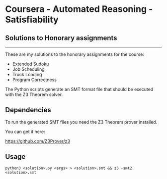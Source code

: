 # Coursera - Automated Reasoning - Satisfiability
## Solutions to Honorary assignments

---

These are my solutions to the honorary assignments for the course:

* Extended Sudoku
* Job Scheduling
* Truck Loading
* Program Correctness

The Python scripts generate an SMT format file that should be executed
with the Z3 Theorem solver.

## Dependencies

To run the generated SMT files you need the Z3 Theorem prover installed.

You can get it here:

https://github.com/Z3Prover/z3


## Usage

```
python3 <solution>.py <args> > <solution>.smt && z3 -smt2 <solution>.smt
```
